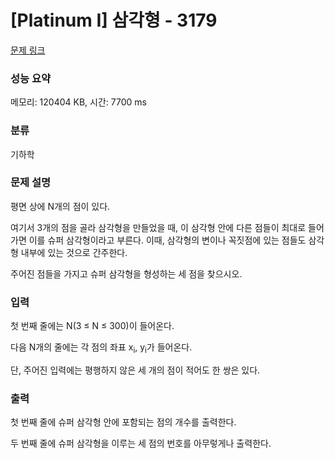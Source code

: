 # [Platinum I] 삼각형 - 3179 

[문제 링크](https://www.acmicpc.net/problem/3179) 

### 성능 요약

메모리: 120404 KB, 시간: 7700 ms

### 분류

기하학

### 문제 설명

<p>평면 상에 N개의 점이 있다.</p>

<p>여기서 3개의 점을 골라 삼각형을 만들었을 때, 이 삼각형 안에 다른 점들이 최대로 들어가면 이를 슈퍼 삼각형이라고 부른다. 이때, 삼각형의 변이나 꼭짓점에 있는 점들도 삼각형 내부에 있는 것으로 간주한다.</p>

<p>주어진 점들을 가지고 슈퍼 삼각형을 형성하는 세 점을 찾으시오.</p>

### 입력 

 <p>첫 번째 줄에는 N(3 ≤ N ≤ 300)이 들어온다.</p>

<p>다음 N개의 줄에는 각 점의 좌표 x<sub>i</sub>, y<sub>i</sub>가 들어온다.</p>

<p>단, 주어진 입력에는 평행하지 않은 세 개의 점이 적어도 한 쌍은 있다.</p>

### 출력 

 <p>첫 번째 줄에 슈퍼 삼각형 안에 포함되는 점의 개수를 출력한다.</p>

<p>두 번째 줄에 슈퍼 삼각형을 이루는 세 점의 번호를 아무렇게나 출력한다.</p>

